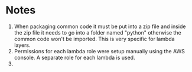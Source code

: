 # Notes 
1. When packaging common code it must be put into a zip file and inside the zip file it needs to go into a folder named "python" otherwise the common code won't be imported. This is very specific for lambda layers. 
2. Permissions for each lambda role were setup manually using the AWS console. A separate role for each lambda is used.
3. 